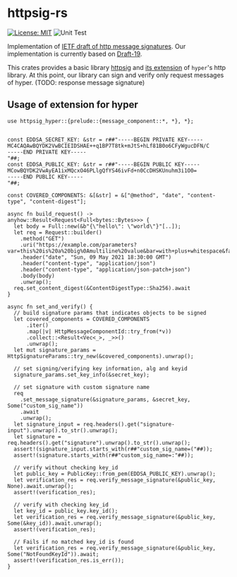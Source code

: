 # httpsig-rs

[![License: MIT](https://img.shields.io/badge/License-MIT-blue.svg)](LICENSE)
![Unit Test](https://github.com/junkurihara/rust-rpxy/actions/workflows/ci.yml/badge.svg)

Implementation of [IETF draft of http message signatures](https://datatracker.ietf.org/doc/draft-ietf-httpbis-message-signatures/). Our implementation is currently based on [Draft-19](https://datatracker.ietf.org/doc/draft-ietf-httpbis-message-signatures/19/).

This crates provides a basic library [httpsig](../lib) and [its extension](./ext-hyper/) of `hyper`'s http library. At this point, our library can sign and verify only request messages of hyper. (TODO: response message signature)

## Usage of extension for hyper

```rust:
use httpsig_hyper::{prelude::{message_component::*, *}, *};


const EDDSA_SECRET_KEY: &str = r##"-----BEGIN PRIVATE KEY-----
MC4CAQAwBQYDK2VwBCIEIDSHAE++q1BP7T8tk+mJtS+hLf81B0o6CFyWgucDFN/C
-----END PRIVATE KEY-----
"##;
const EDDSA_PUBLIC_KEY: &str = r##"-----BEGIN PUBLIC KEY-----
MCowBQYDK2VwAyEA1ixMQcxO46PLlgQfYS46ivFd+n0CcDHSKUnuhm3i1O0=
-----END PUBLIC KEY-----
"##;

const COVERED_COMPONENTS: &[&str] = &["@method", "date", "content-type", "content-digest"];

async fn build_request() -> anyhow::Result<Request<Full<bytes::Bytes>>> {
  let body = Full::new(&b"{\"hello\": \"world\"}"[..]);
  let req = Request::builder()
    .method("GET")
    .uri("https://example.com/parameters?var=this%20is%20a%20big%0Amultiline%20value&bar=with+plus+whitespace&fa%C3%A7ade%22%3A%20=something")
    .header("date", "Sun, 09 May 2021 18:30:00 GMT")
    .header("content-type", "application/json")
    .header("content-type", "application/json-patch+json")
    .body(body)
    .unwrap();
  req.set_content_digest(&ContentDigestType::Sha256).await
}

async fn set_and_verify() {
  // build signature params that indicates objects to be signed
  let covered_components = COVERED_COMPONENTS
      .iter()
      .map(|v| HttpMessageComponentId::try_from(*v))
      .collect::<Result<Vec<_>, _>>()
      .unwrap();
  let mut signature_params = HttpSignatureParams::try_new(&covered_components).unwrap();

  // set signing/verifying key information, alg and keyid
  signature_params.set_key_info(&secret_key);

  // set signature with custom signature name
  req
    .set_message_signature(&signature_params, &secret_key, Some("custom_sig_name"))
    .await
    .unwrap();
  let signature_input = req.headers().get("signature-input").unwrap().to_str().unwrap();
  let signature = req.headers().get("signature").unwrap().to_str().unwrap();
  assert!(signature_input.starts_with(r##"custom_sig_name=("##));
  assert!(signature.starts_with(r##"custom_sig_name=:"##));

  // verify without checking key_id
  let public_key = PublicKey::from_pem(EDDSA_PUBLIC_KEY).unwrap();
  let verification_res = req.verify_message_signature(&public_key, None).await.unwrap();
  assert!(verification_res);

  // verify with checking key_id
  let key_id = public_key.key_id();
  let verification_res = req.verify_message_signature(&public_key, Some(&key_id)).await.unwrap();
  assert!(verification_res);

  // Fails if no matched key_id is found
  let verification_res = req.verify_message_signature(&public_key, Some("NotFoundKeyId")).await;
  assert!(verification_res.is_err());
}

```
